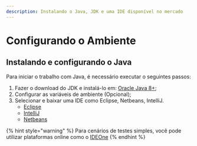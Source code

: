 ```yaml
---
description: Instalando o Java, JDK e uma IDE disponível no mercado
---
```


# Configurando o Ambiente

## Instalando e configurando o Java

Para iniciar o trabalho com Java, é necessário executar o seguintes passos:

1. Fazer o download do JDK e instalá-lo em: [Oracle Java 8+](https://www.oracle.com/za/java/technologies/javase/javase8u211-later-archive-downloads.html);
2. Configurar as variáveis de ambiente (Opcional);
3. Selecionar e baixar uma IDE como Eclipse, Netbeans, IntelliJ.
   * [Eclipse](https://www.eclipse.org/downloads/download.php?file=/oomph/epp/2021-09/R/eclipse-inst-jre-win64.exe)
   * [IntelliJ](https://www.jetbrains.com/idea/download/#section=windows)
   * [Netbeans](https://netbeans.apache.org/download/index.html)

{% hint style="warning" %}
Para cenários de testes simples, você pode utilizar plataformas online como o [IDEOne](https://ideone.com/)
{% endhint %}

